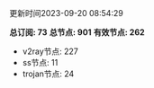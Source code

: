 更新时间2023-09-20 08:54:29

**总订阅: 73**
**总节点: 901**
**有效节点: 262**
- v2ray节点: 227
- ss节点: 11
- trojan节点: 24

